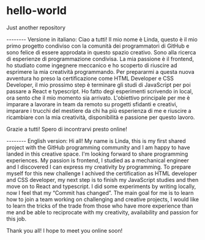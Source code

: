# hello-world
Just another repository

-------- Versione in italiano:
Ciao a tutti!
Il mio nome è Linda, questo è il mio primo progetto condiviso con la comunità dei programmatori di GitHub e sono felice di essere approdata in questo spazio creativo.
Sono alla ricerca di esperienze di programmazione condivisa. 
La mia passione è il frontend, ho studiato come ingegnere meccanico e ho scoperto di riuscire ad esprimere la mia creatività programmando. Per prepararmi a questa nuova avventura ho preso la certificazione come HTML Developer e CSS Developer, il mio prossimo step è terminare gli studi di JavaScript per poi passare a React e typescript.
Ho fatto degi esperimenti scrivendo in local, ora sento che il mio momento sia arrivato.
L'obiettivo principale per me è imparare a lavorare in team da remoto su progetti sfidanti e creativi, imparare i trucchi del mestiere da chi ha più esperienza di me e riuscire a ricambiare con la mia creatività, disponibilità e passione per questo lavoro.

Grazie a tutti!
Spero di incontrarvi presto online!

-------- English version:
Hi all!
My name is Linda, this is my first shared project with the GitHub programming community and I am happy to have landed in this creative space.
I'm looking forward to share programming experiences.
My passion is frontend, I studied as a mechanical engineer and I discovered I can express my creativity by programming. To prepare myself for this new challenge I achived the certification as HTML developer and CSS developer, my next step is to finish my JavaScript studies and then move on to React and typescript.
I did some experiments by writing locally, now I feel that my “Commit has changed”.
The main goal for me is to learn how to join a team working on challenging and creative projects, I would like to learn the tricks of the trade from those who have more experience than me and be able to reciprocate with my creativity, availability and passion for this job.


Thank you all!
I hope to meet you online soon!
